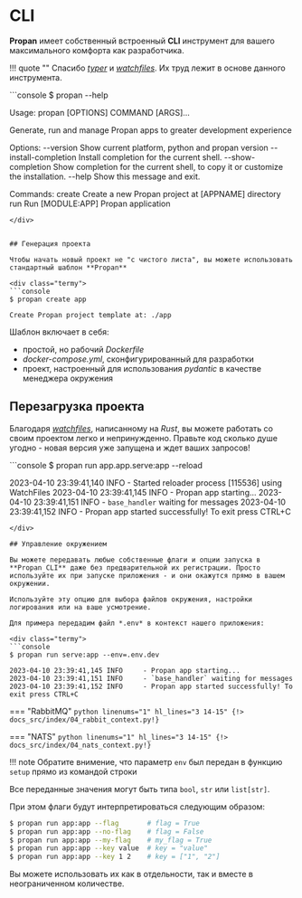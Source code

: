 # CLI 

**Propan** имеет собственный встроенный **CLI** инструмент для вашего максимального комфорта как разработчика.

!!! quote ""
    Спасибо [*typer*](https://typer.tiangolo.com/) и [*watchfiles*](https://watchfiles.helpmanual.io/). Их труд лежит в основе данного инструмента.

<div class="termy">
```console
$ propan --help

Usage: propan [OPTIONS] COMMAND [ARGS]...

  Generate, run and manage Propan apps to greater development experience

Options:
  --version             Show current platform, python and propan version
  --install-completion  Install completion for the current shell.
  --show-completion     Show completion for the current shell, to copy it or
                        customize the installation.
  --help                Show this message and exit.

Commands:
  create  Create a new Propan project at [APPNAME] directory
  run     Run [MODULE:APP] Propan application
```
</div>


## Генерация проекта

Чтобы начать новый проект не "с чистого листа", вы можете использовать стандартный шаблон **Propan**

<div class="termy">
```console
$ propan create app

Create Propan project template at: ./app
```
</div>

Шаблон включает в себя:

* простой, но рабочий *Dockerfile*
* *docker-compose.yml*, сконфигурированный для разработки
* проект, настроенный для использования *pydantic* в качестве менеджера окружения

## Перезагрузка проекта

Благодаря [*watchfiles*](https://watchfiles.helpmanual.io/), написанному на *Rust*, вы можете 
работать со своим проектом легко и непринужденно. Правьте код сколько душе угодно - новая версия уже запущена и ждет ваших запросов!

<div class="termy">
```console
$ propan run app.app.serve:app --reload

2023-04-10 23:39:41,140 INFO     - Started reloader process [115536] using WatchFiles
2023-04-10 23:39:41,145 INFO     - Propan app starting...
2023-04-10 23:39:41,151 INFO     - `base_handler` waiting for messages
2023-04-10 23:39:41,152 INFO     - Propan app started successfully! To exit press CTRL+C
```
</div>

## Управление окружением

Вы можете передавать любые собственные флаги и опции запуска в **Propan CLI** даже без предварительной их регистрации. Просто используйте их при запуске приложения - и они окажутся прямо в вашем окружении.

Используйте эту опцию для выбора файлов окружения, настройки логирования или на ваше усмотрение.

Для примера передадим файл *.env* в контекст нашего приложения:

<div class="termy">
```console
$ propan run serve:app --env=.env.dev

2023-04-10 23:39:41,145 INFO     - Propan app starting...
2023-04-10 23:39:41,151 INFO     - `base_handler` waiting for messages
2023-04-10 23:39:41,152 INFO     - Propan app started successfully! To exit press CTRL+C
```
</div>

=== "RabbitMQ"
    ```python linenums="1" hl_lines="3 14-15"
    {!> docs_src/index/04_rabbit_context.py!}
    ```

=== "NATS"
    ```python linenums="1" hl_lines="3 14-15"
    {!> docs_src/index/04_nats_context.py!}
    ```

!!! note
    Обратите внимение, что параметр `env` был передан в функцию `setup` прямо из командой строки

Все переданные значения могут быть типа `bool`, `str` или `list[str]`.

При этом флаги будут интерпретироваться следующим образом:

```bash
$ propan run app:app --flag       # flag = True
$ propan run app:app --no-flag    # flag = False
$ propan run app:app --my-flag    # my_flag = True
$ propan run app:app --key value  # key = "value"
$ propan run app:app --key 1 2    # key = ["1", "2"]
```
Вы можете использовать их как в отдельности, так и вместе в неограниченном количестве.